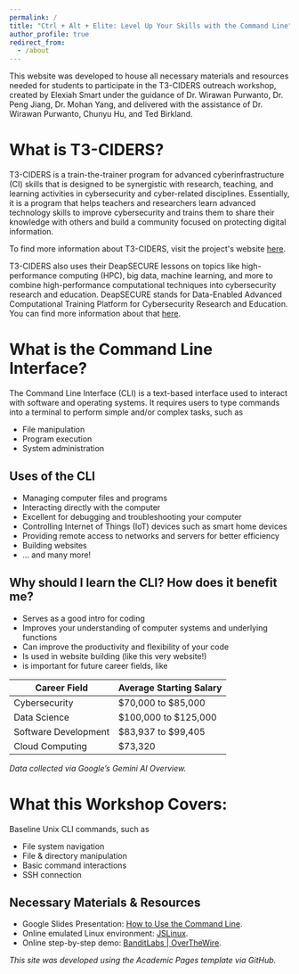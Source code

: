 ```yaml
---
permalink: /
title: "Ctrl + Alt + Elite: Level Up Your Skills with the Command Line"
author_profile: true
redirect_from:
  - /about
---
```


This website was developed to house all necessary materials and resources needed for students to participate in the T3-CIDERS outreach workshop, created by Elexiah Smart under the guidance of Dr. Wirawan Purwanto, Dr. Peng Jiang, Dr. Mohan Yang, and delivered with the assistance of Dr. Wirawan Purwanto, Chunyu Hu, and Ted Birkland.


What is T3-CIDERS?
======
T3-CIDERS is a train-the-trainer program for advanced cyberinfrastructure (CI) skills that is designed to be synergistic with research, teaching, and learning activities in cybersecurity and cyber-related disciplines. Essentially, it is a program that helps teachers and researchers learn advanced technology skills to improve cybersecurity and trains them to share their knowledge with others and build a community focused on protecting digital information.

To find more information about T3-CIDERS, visit the project's website [here](https://sites.wp.odu.edu/t3-ciders/).

T3-CIDERS also uses their DeapSECURE lessons on topics like high-performance computing (HPC), big data, machine learning, and more to combine high-performance computational techniques into cybersecurity research and education. DeapSECURE stands for Data-Enabled Advanced Computational Training Platform for Cybersecurity Research and Education. You can find more information about that [here](https://deapsecure.gitlab.io/).


What is the Command Line Interface?
======
The Command Line Interface (CLI) is a text-based interface used to interact with software and operating systems. It requires users to type commands into a terminal to perform simple and/or complex tasks, such as 
* File manipulation
* Program execution
* System administration


Uses of the CLI
------
* Managing computer files and programs
* Interacting directly with the computer
* Excellent for debugging and troubleshooting your computer
* Controlling Internet of Things (IoT) devices such as smart home devices
* Providing remote access to networks and servers for better efficiency
* Building websites
* … and many more!


Why should I learn the CLI? How does it benefit me?
------
* Serves as a good intro for coding
* Improves your understanding of computer systems and underlying functions
* Can improve the productivity and flexibility of your code
* Is used in website building (like this very website!)
* is important for future career fields, like

| Career Field         | Average Starting Salary |
| -------------------- | ----------------------- |
| Cybersecurity        | $70,000 to $85,000      |
| Data Science         | $100,000 to $125,000    |
| Software Development | $83,937 to $99,405      |
| Cloud Computing      | $73,320                 |
*Data collected via Google’s Gemini AI Overview.*


What this Workshop Covers:
======
Baseline Unix CLI commands, such as
* File system navigation
* File & directory manipulation
* Basic command interactions
* SSH connection


Necessary Materials & Resources
------
* Google Slides Presentation: [How to Use the Command Line](https://docs.google.com/presentation/d/17vu6vvsbNUQ65irCu921e1luyEiU92aWmMy_3Yjzrxc/edit?usp=sharing).
* Online emulated Linux environment: [JSLinux](https://bellard.org/jslinux/).
* Online step-by-step demo: [BanditLabs | OverTheWire](https://overthewire.org/wargames/bandit/).



*This site was developed using the Academic Pages template via GitHub.*
